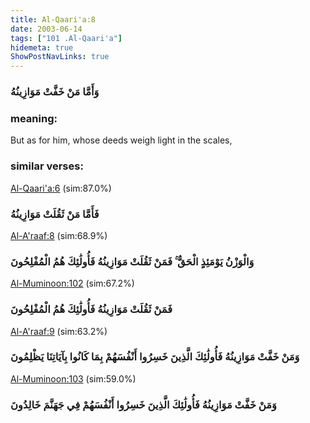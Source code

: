 ```yaml
---
title: Al-Qaari'a:8
date: 2003-06-14
tags: ["101 .Al-Qaari'a"]
hidemeta: true 
ShowPostNavLinks: true 
---
```

### وَأَمَّا مَنْ خَفَّتْ مَوَازِينُهُ
### meaning: 
But as for him, whose deeds weigh light in the scales,
### similar verses: 

[Al-Qaari'a:6](/101/6) (sim:87.0%)

### فَأَمَّا مَنْ ثَقُلَتْ مَوَازِينُهُ

[Al-A'raaf:8](/7/8) (sim:68.9%)

### وَالْوَزْنُ يَوْمَئِذٍ الْحَقُّ ۚ فَمَنْ ثَقُلَتْ مَوَازِينُهُ فَأُولَٰئِكَ هُمُ الْمُفْلِحُونَ

[Al-Muminoon:102](/23/102) (sim:67.2%)

### فَمَنْ ثَقُلَتْ مَوَازِينُهُ فَأُولَٰئِكَ هُمُ الْمُفْلِحُونَ

[Al-A'raaf:9](/7/9) (sim:63.2%)

### وَمَنْ خَفَّتْ مَوَازِينُهُ فَأُولَٰئِكَ الَّذِينَ خَسِرُوا أَنْفُسَهُمْ بِمَا كَانُوا بِآيَاتِنَا يَظْلِمُونَ

[Al-Muminoon:103](/23/103) (sim:59.0%)

### وَمَنْ خَفَّتْ مَوَازِينُهُ فَأُولَٰئِكَ الَّذِينَ خَسِرُوا أَنْفُسَهُمْ فِي جَهَنَّمَ خَالِدُونَ
